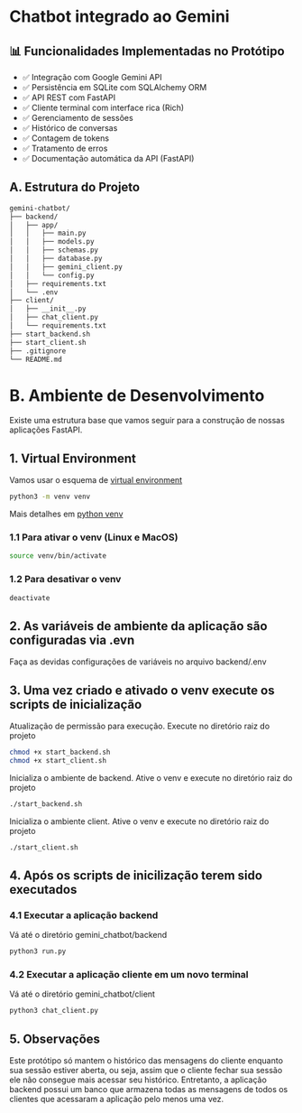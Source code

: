# Chatbot integrado ao Gemini

## 📊 Funcionalidades Implementadas no Protótipo

- ✅ Integração com Google Gemini API
- ✅ Persistência em SQLite com SQLAlchemy ORM
- ✅ API REST com FastAPI
- ✅ Cliente terminal com interface rica (Rich)
- ✅ Gerenciamento de sessões
- ✅ Histórico de conversas
- ✅ Contagem de tokens
- ✅ Tratamento de erros
- ✅ Documentação automática da API (FastAPI)

## A. Estrutura do Projeto

```bash
gemini-chatbot/
├── backend/
│   ├── app/
│   │   ├── main.py
│   │   ├── models.py
│   │   ├── schemas.py
│   │   ├── database.py
│   │   ├── gemini_client.py
│   │   └── config.py
│   ├── requirements.txt
│   └── .env
├── client/
│   ├── __init__.py
│   ├── chat_client.py
│   └── requirements.txt
├── start_backend.sh
├── start_client.sh
├── .gitignore
└── README.md
```

# B. Ambiente de Desenvolvimento

Existe uma estrutura base que vamos seguir para a construção de nossas aplicações FastAPI.

## 1. Virtual Environment

Vamos usar o esquema de [virtual environment](https://docs.python.org/3/library/venv.html)

```bash
python3 -m venv venv
```

Mais detalhes em [python venv](https://packaging.python.org/en/latest/guides/installing-using-pip-and-virtual-environments/#creating-a-virtual-environment)

### 1.1 Para ativar o venv (Linux e MacOS)

```bash
source venv/bin/activate
```

### 1.2 Para desativar o venv 

```bash
deactivate
```

## 2. As variáveis de ambiente da aplicação são configuradas via .evn

Faça as devidas configurações de variáveis no arquivo backend/.env

## 3. Uma vez criado e ativado o venv execute os scripts de inicialização

Atualização de permissão para execução. Execute no diretório raiz do projeto
```bash
chmod +x start_backend.sh
chmod +x start_client.sh
```

Inicializa o ambiente de backend. Ative o venv e execute no diretório raiz do projeto
```bash
./start_backend.sh
```

Inicializa o ambiente client. Ative o venv e execute no diretório raiz do projeto
```bash
./start_client.sh
```

## 4. Após os scripts de inicilização terem sido executados 

### 4.1 Executar a aplicação backend 

Vá até o diretório gemini_chatbot/backend
```bash
python3 run.py
```

### 4.2 Executar a aplicação cliente em um novo terminal
Vá até o diretório gemini_chatbot/client
```bash
python3 chat_client.py
```

## 5. Observações

Este protótipo só mantem o histórico das mensagens do cliente enquanto sua sessão estiver aberta, ou seja, assim que o cliente fechar sua sessão ele não consegue mais acessar seu histórico. Entretanto, a aplicação backend possui um banco que armazena todas as mensagens de todos os clientes que acessaram a aplicação pelo menos uma vez.
